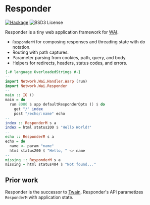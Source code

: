 # Responder

[![Hackage](https://img.shields.io/hackage/v/wai-responder.svg?style=flat)](http://hackage.haskell.org/package/wai-responder)
![BSD3 License](http://img.shields.io/badge/license-BSD3-brightgreen.svg)

Responder is a tiny web application framework for
[WAI](http://hackage.haskell.org/package/wai).

- `ResponderM` for composing responses and threading state with do notation.
- Routing with path captures.
- Parameter parsing from cookies, path, query, and body.
- Helpers for redirects, headers, status codes, and errors.

```haskell
{-# language OverloadedStrings #-}
--
import Network.Wai.Handler.Warp (run)
import Network.Wai.Responder
--
main :: IO ()
main = do
  run 8080 $ app defaultResponderOpts () $ do
    get "/" index
    post "/echo/:name" echo
--
index :: ResponderM s a
index = html status200 $ "Hello World!"
--
echo :: ResponderM s a
echo = do
  name <- param "name"
  html status200 $ "Hello, " <> name
--
missing :: ResponderM s a
missing = html status404 $ "Not found..."
```

## Prior work

Responder is the successor to [Twain](https://github.com/alexmingoia/twain).
Responder's API parametizes `ResponderM` with application state.
